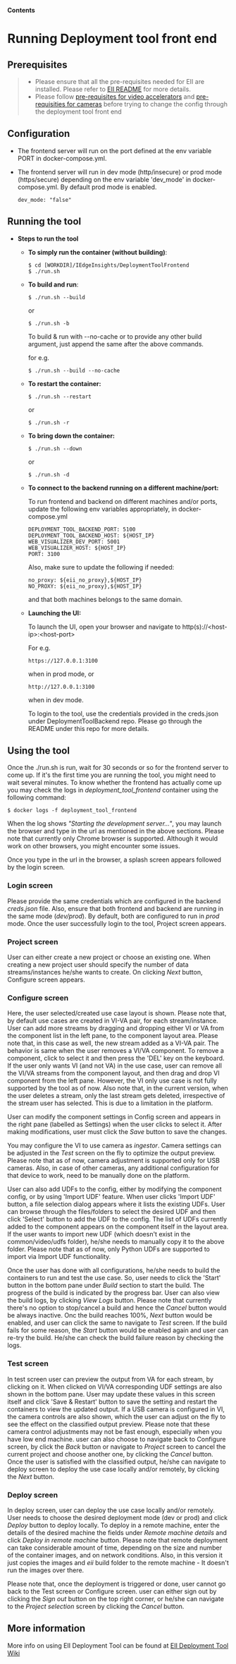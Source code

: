 **Contents**

# Running Deployment tool front end

## Prerequisites

> - Please ensure that all the pre-requisites needed for EII are installed. Please refer to [EII README](https://github.com/open-edge-insights/eii-core/blob/master/README.md) for more details.
> - Please follow [pre-requisites for video accelerators](https://github.com/open-edge-insights/eii-core#using-video-accelerators-in-ingestionanalytics-containers) and [pre-requisities for cameras](https://github.com/open-edge-insights/video-ingestion#camera-configuration) before trying to change the config through the deployment tool front end

## Configuration

  * The frontend server will run on the port defined at the env variable PORT in docker-compose.yml.
  * The frontend server will run in dev mode (http/insecure) or prod mode (https/secure) depending on the env variable 'dev_mode' in docker-compose.yml.
    By default prod mode is enabled.

    ```
    dev_mode: "false"
    ```

## Running the tool

  * **Steps to run the tool**

    * **To simply run the container (without building)**:

      ```shell
      $ cd [WORKDIR]/IEdgeInsights/DeploymentToolFrontend
      $ ./run.sh
      ```

    * **To build and run**:
      ```shell
      $ ./run.sh --build
      ```
       or
      ```shell
      $ ./run.sh -b
      ```

      To build & run with --no-cache or to provide any other build argument, just append the same after the above commands.

      for e.g.

      ```shell
      $ ./run.sh --build --no-cache
      ```

    * **To restart the container:**

      ```shell
      $ ./run.sh --restart
      ```
       or
      ```shell
      $ ./run.sh -r
      ```

    * **To bring down the container:**

      ```shell
      $ ./run.sh --down
      ```
       or
      ```shell
      $ ./run.sh -d
      ```

    * **To connect to the backend running on a different machine/port:**
	
        To run frontend and backend on different machines and/or ports, update the following env variables appropriately, in docker-compose.yml

        ```
        DEPLOYMENT_TOOL_BACKEND_PORT: 5100
        DEPLOYMENT_TOOL_BACKEND_HOST: ${HOST_IP}
        WEB_VISUALIZER_DEV_PORT: 5001
        WEB_VISUALIZER_HOST: ${HOST_IP}
        PORT: 3100
        ```
        Also, make sure to update the following if needed:
        ```
        no_proxy: ${eii_no_proxy},${HOST_IP}
        NO_PROXY: ${eii_no_proxy},${HOST_IP}
        ```
        and that both machines belongs to the same domain.
        
    * **Launching the UI:**

        To launch the UI, open your browser and navigate to http(s)://\<host-ip\>:\<host-port\>

        For e.g.
        ```
        https://127.0.0.1:3100
        ```
        when in prod mode, or
        ```
        http://127.0.0.1:3100
        ```
        when in dev mode.

        To login to the tool, use the credentials provided in the creds.json under DeploymentToolBackend repo. Please go through the README under this repo for more details.

## Using the tool

Once the ./run.sh is run, wait for 30 seconds or so for the frontend server to come up. If it's the first time you are running the tool, you might need to wait several minutes. To know whether the frontend has actually come up you may check the logs in *deployment_tool_frontend* container using the following command:

```shell
$ docker logs -f deployment_tool_frontend
```
When the log shows *"Starting the development server..."*, you may launch the browser and type in the url as mentioned in the above sections.
Please note that currently only Chrome browser is supported. Although it would work on other browsers, you might encounter some issues.

Once you type in the url in the browser, a splash screen appears followed by the login screen.

### Login screen

Please provide the same credentials which are configured in the backend *creds.json* file.
Also, ensure that both frontend and backend are running in the same mode (*dev/prod*). By default, both are configured to run in *prod* mode.
Once the user successfully login to the tool, Project screen appears.

### Project screen

User can either create a new project or choose an existing one.
When creating a new project user should specify the number of data streams/instances he/she wants to create. 
On clicking *Next* button, Configure screen appears.

### Configure screen

Here, the user selected/created use case layout is shown.
Please note that, by default use cases are created in VI-VA pair, for each stream/instance. User can add more streams by dragging and dropping either VI or VA from the component list in the left pane, to the component layout area. Please note that, in this case as well, the new stream added as a VI-VA pair.
The behavior is same when the user removes a VI/VA component. To remove a component, click to select it and then press the 'DEL' key on the keyboard.
If the user only wants VI (and not VA) in the use case, user can remove all the VI/VA streams from the component layout, and then drag and drop VI component from the left pane. However, the VI only use case is not fully supported by the tool as of now.
Also note that, in the current version, when the user deletes a stream, only the last stream gets deleted, irrespective of the stream user has selected. This is due to a limitation in the platform.

User can modify the component settings in Config screen and appears in the right pane (labelled as Settings) when the user clicks to select it. After making modifications, user must click the *Save* button to save the changes.

You may configure the VI to use camera as *ingestor*. Camera settings can be adjusted in the *Test* screen on the fly to optimize the output preview. Please note that as of now, camera adjustment is supported only for USB cameras. Also, in case of other cameras, any additional configuration for that device to work, need to be manually done on the platform.

User can also add UDFs to the config, either by modifying the component config, or by using 'Import UDF' feature. When user clicks 'Import UDF' button, a file selection dialog appears where it lists the existing UDFs. User can browse through the files/folders to select the desired UDF and then click 'Select' button to add the UDF to the config. The list of UDFs currently added to the component appears on the component itself in the layout area.
If the user wants to import new UDF (which doesn't exist in the common/video/udfs folder), he/she needs to manually copy it to the above folder. Please note that as of now, only Python UDFs are supported to import via Import UDF functionality.

Once the user has done with all configurations, he/she needs to build the containers to run and test the use case. So, user needs to click the 'Start' button in the bottom pane under *Build* section to start the build. The progress of the build is indicated by the progress bar. User can also view the build logs, by clicking *View Logs* button. Please note that currently there's no option to stop/cancel a build and hence the *Cancel* button would be always inactive.
Onc the build reaches 100%, *Next* button would be enabled, and user can click the same to navigate to *Test* screen. If the build fails for some reason, the *Start* button would be enabled again and user can re-try the build. He/she can check the build failure reason by checking the logs.

### Test screen

In test screen user can preview the output from VA for each stream, by clicking on it. When clicked on VI/VA corresponding UDF settings are also shown in the bottom pane. User may update these values in this screen itself and click 'Save & Restart' button to save the setting and restart the containers to view the updated output. 
If a USB camera is configured in VI, the camera controls are also shown, which the user can adjust on the fly to see the effect on the classified output preview. Please note that these camera control adjustments may not be fast enough, especially when you have low end machine.
user can also choose to navigate back to Configure screen, by click the *Back* button or navigate to *Project* screen to cancel the current project and choose another one, by clicking the *Cancel* button.
Once the user is satisfied with the classified output, he/she can navigate to deploy screen to deploy the use case locally and/or remotely, by clicking the *Next* button.

### Deploy screen

In deploy screen, user can deploy the use case locally and/or remotely. User needs to choose the desired deployment mode (dev or prod) and click *Deploy* button to deploy locally. 
To deploy in a remote machine, enter the details of the desired machine the fields under *Remote machine details* and click *Deploy in remote machine* button.
Please note that remote deployment can take considerable amount of time, depending on the size and number of the container images, and on network conditions. Also, in this version it just copies the images and *eii* build folder to the remote machine - It doesn't run the images over there.

Please note that, once the deployment is triggered or done, user cannot go back to the Test screen or Configure screen. user can either sign out by clicking the *Sign out* button on the top right corner, or he/she can navigate to the *Project selection* screen by clicking the *Cancel* button.

## More information

More info on using EII Deployment Tool can be found at [EII Deployment Tool Wiki](https://gitlab.devtools.intel.com/Indu/edge-insights-industrial/eii-core/-/wikis/EII-WebUI-Deployment-Tool)
